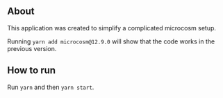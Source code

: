 ## About
This application was created to simplify a complicated microcosm setup.

Running ```yarn add microcosm@12.9.0``` will show that the code works in the previous version.

## How to run
Run ``` yarn ``` and then ```yarn start```.